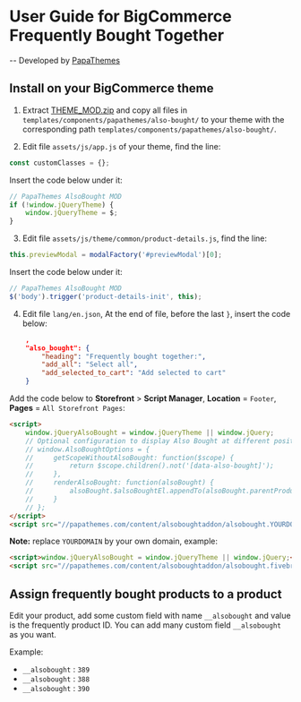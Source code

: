 # User Guide for BigCommerce Frequently Bought Together
-- Developed by [PapaThemes](https://papathemes.com/)


## Install on your BigCommerce theme

1. Extract [THEME_MOD.zip](https://papathemes.com/content/alsoboughtaddon/THEME_MOD.zip) and copy all files in `templates/components/papathemes/also-bought/` to your theme with the corresponding path `templates/components/papathemes/also-bought/`.


2. Edit file `assets/js/app.js` of your theme, find the line:

```js
const customClasses = {};
```

Insert the code below under it:

```js
// PapaThemes AlsoBought MOD
if (!window.jQueryTheme) {
    window.jQueryTheme = $;
}
```


3. Edit file `assets/js/theme/common/product-details.js`, find the line:

```js
this.previewModal = modalFactory('#previewModal')[0];
```

Insert the code below under it:

```js
// PapaThemes AlsoBought MOD
$('body').trigger('product-details-init', this);
```


4. Edit file `lang/en.json`, At the end of file, before the last `}`, insert the code below:

```json
    ,
    "also_bought": {
        "heading": "Frequently bought together:",
        "add_all": "Select all",
        "add_selected_to_cart": "Add selected to cart"
    }
```


Add the code below to **Storefront** > **Script Manager**, **Location** = `Footer`, **Pages** = `All Storefront Pages`:

```html
<script>
    window.jQueryAlsoBought = window.jQueryTheme || window.jQuery;
    // Optional configuration to display Also Bought at different position:
    // window.AlsoBoughtOptions = {
    //     getScopeWithoutAlsoBought: function($scope) {
    //         return $scope.children().not('[data-also-bought]');
    //     },
    //     renderAlsoBought: function(alsoBought) {
    //         alsoBought.$alsoBoughtEl.appendTo(alsoBought.parentProductDetails.$scope);
    //     }
    // };
</script>
<script src="//papathemes.com/content/alsoboughtaddon/alsobought.YOURDOMAIN.js" async></script>
```

**Note:** replace `YOURDOMAIN` by your own domain, example:

```html
<script>window.jQueryAlsoBought = window.jQueryTheme || window.jQuery;</script>
<script src="//papathemes.com/content/alsoboughtaddon/alsobought.fivebrotherworkwear.mybigcommerce.com.js" async></script>

```


## Assign frequently bought products to a product

Edit your product, add some custom field with name `__alsobought` and value is the frequently product ID. You can add many custom field `__alsobought` as you want.

Example:

* `__alsobought` : `389`
* `__alsobought` : `388`
* `__alsobought` : `390`


